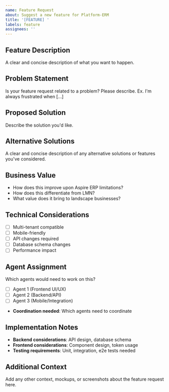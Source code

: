 ```yaml
---
name: Feature Request
about: Suggest a new feature for Platform-ERM
title: '[FEATURE] '
labels: feature
assignees: ''
---
```


## Feature Description
A clear and concise description of what you want to happen.

## Problem Statement
Is your feature request related to a problem? Please describe.
Ex. I'm always frustrated when [...]

## Proposed Solution
Describe the solution you'd like.

## Alternative Solutions
A clear and concise description of any alternative solutions or features you've considered.

## Business Value
- How does this improve upon Aspire ERP limitations?
- How does this differentiate from LMN?
- What value does it bring to landscape businesses?

## Technical Considerations
- [ ] Multi-tenant compatible
- [ ] Mobile-friendly
- [ ] API changes required
- [ ] Database schema changes
- [ ] Performance impact

## Agent Assignment
Which agents would need to work on this?
- [ ] Agent 1 (Frontend UI/UX)
- [ ] Agent 2 (Backend/API)
- [ ] Agent 3 (Mobile/Integration)
- **Coordination needed**: Which agents need to coordinate

## Implementation Notes
- **Backend considerations**: API design, database schema
- **Frontend considerations**: Component design, token usage
- **Testing requirements**: Unit, integration, e2e tests needed

## Additional Context
Add any other context, mockups, or screenshots about the feature request here.